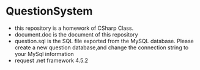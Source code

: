 # QuestionSystem
* this repository is a homework of CSharp Class.
* document.doc is the document of this repository
* question.sql is the SQL file exported from the MySQL database. Please create a new question database,and change the connection string to your MySql information
* request .net framework 4.5.2
